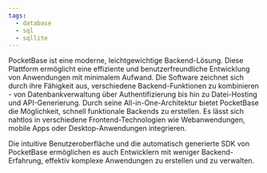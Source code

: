 ```yaml
---
tags:
  - database
  - sql
  - sqllite
---
```


PocketBase ist eine moderne, leichtgewichtige Backend-Lösung. Diese Plattform ermöglicht eine effiziente und benutzerfreundliche Entwicklung von Anwendungen mit minimalem Aufwand.
Die Software zeichnet sich durch ihre Fähigkeit aus, verschiedene Backend-Funktionen zu kombinieren - von Datenbankverwaltung über Authentifizierung bis hin zu Datei-Hosting und API-Generierung.
Durch seine All-in-One-Architektur bietet PocketBase die Möglichkeit, schnell funktionale Backends zu erstellen. Es lässt sich nahtlos in verschiedene Frontend-Technologien wie Webanwendungen, mobile Apps oder Desktop-Anwendungen integrieren.

Die intuitive Benutzeroberfläche und die automatisch generierte SDK von PocketBase ermöglichen es auch Entwicklern mit weniger Backend-Erfahrung, effektiv komplexe Anwendungen zu erstellen und zu verwalten.
